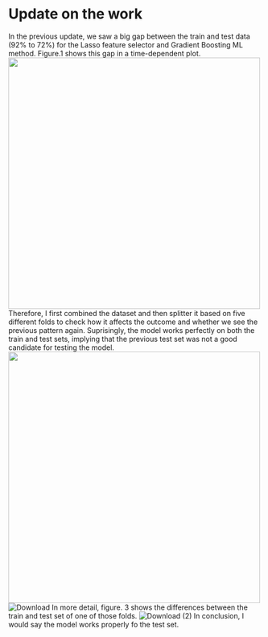 # Update on the work
In the previous update, we saw a big gap between the train and test data (92% to 72%) for the Lasso feature selector and Gradient Boosting ML method. Figure.1 shows this gap in a time-dependent plot.
<img src="https://github.com/user-attachments/assets/b0c3824a-bc98-4791-9277-2eb5e1588e58" width="500"/>
Therefore, I first combined the dataset and then splitter it based on five different folds to check how it affects the outcome and whether we see the previous pattern again. Suprisingly, the model works perfectly on both the train and test sets, implying that the previous test set was not a good candidate for testing the model. 
<img src="https://github.com/user-attachments/assets/9eed4d75-9b5a-42df-8ceb-ed62f5b46164" width="500"/>
![Download](https://github.com/user-attachments/assets/9eed4d75-9b5a-42df-8ceb-ed62f5b46164)
In more detail, figure. 3 shows the differences between the train and test set of one of those folds. 
![Download (2)](https://github.com/user-attachments/assets/fe6f50e9-1ea8-4237-bbaf-a462941a9cf1)
In conclusion, I would say the model works properly fo the test set. 

